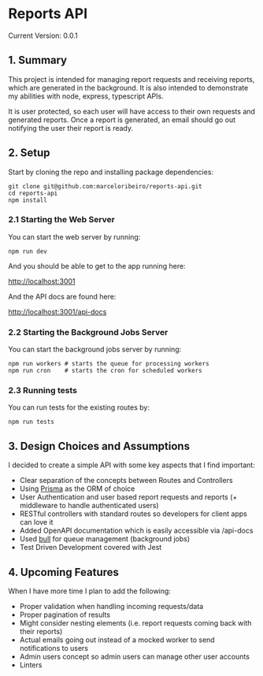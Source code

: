 # Reports API

Current Version: 0.0.1

## 1. Summary

This project is intended for managing report requests and receiving reports, which are generated in the background. It is also intended to demonstrate my abilities with node, express, typescript APIs.

It is user protected, so each user will have access to their own requests and generated reports. Once a report is generated, an email should go out notifying the user their report is ready.

## 2. Setup

Start by cloning the repo and installing package dependencies:

```
git clone git@github.com:marceloribeiro/reports-api.git
cd reports-api
npm install
```

### 2.1 Starting the Web Server

You can start the web server by running:

```
npm run dev
```

And you should be able to get to the app running here:

[http://localhost:3001](http://localhost:3001)

And the API docs are found here:

[http://localhost:3001/api-docs](http://localhost:3001/api-docs)

### 2.2 Starting the Background Jobs Server

You can start the background jobs server by running:

```
npm run workers # starts the queue for processing workers
npm run cron    # starts the cron for scheduled workers
```

### 2.3 Running tests

You can run tests for the existing routes by:

```
npm run tests
```

## 3. Design Choices and Assumptions

I decided to create a simple API with some key aspects that I find important:

- Clear separation of the concepts between Routes and Controllers
- Using [Prisma](https://www.prisma.io/) as the ORM of choice
- User Authentication and user based report requests and reports (+ middleware to handle authenticated users)
- RESTful controllers with standard routes so developers for client apps can love it
- Added OpenAPI documentation which is easily accessible via /api-docs
- Used [bull](https://www.npmjs.com/package/bull) for queue management (background jobs)
- Test Driven Development covered with Jest

## 4. Upcoming Features

When I have more time I plan to add the following:

- Proper validation when handling incoming requests/data
- Proper pagination of results
- Might consider nesting elements (i.e. report requests coming back with their reports)
- Actual emails going out instead of a mocked worker to send notifications to users
- Admin users concept so admin users can manage other user accounts
- Linters